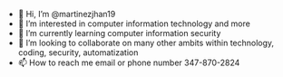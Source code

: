 - 👋 Hi, I’m @martinezjhan19
- 👀 I’m interested in computer information technology and more
- 🌱 I’m currently learning computer information security
- 💞️ I’m looking to collaborate on many other ambits within technology, coding, security, automatization
- 📫 How to reach me email or phone number 347-870-2824

<!---
martinezjhan19/martinezjhan19 is a ✨ special ✨ repository because its `README.md` (this file) appears on your GitHub profile.
You can click the Preview link to take a look at your changes.
--->
